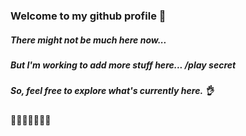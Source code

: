 ### Welcome to my github profile :whale:
<!--
**ChickenSoupCode/ChickenSoupCode** is a ✨ _special_ ✨ repository because its `README.md` (this file) appears on your GitHub profile.

Here are some ideas to get you started:

- 🔭 I’m currently working on ...
- 🌱 I’m currently learning ...
- 👯 I’m looking to collaborate on ...
- 🤔 I’m looking for help with ...
- 💬 Ask me about ...
- 📫 How to reach me: ...
- 😄 Pronouns: ...
- ⚡ Fun fact: ...
-->
##### There might not be much here now...
##### But I'm working to add more stuff here... /play secret
##### So, feel free to explore what's currently here. :ok_hand:

:octopus::octopus::octopus::octopus::octopus::octopus::octopus:
